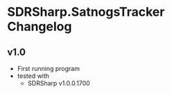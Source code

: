# SDRSharp.SatnogsTracker Changelog

## v1.0
* First running program 
* tested with 
  * SDRSharp v1.0.0.1700
